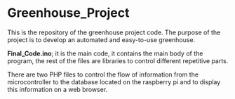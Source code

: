 # Greenhouse_Project
This is the repository of the greenhouse project code. The purpose of the project is to develop an automated and easy-to-use greenhouse.

**Final_Code.ino**; it is the main code, it contains the main body of the program, the rest of the files are libraries to control different repetitive parts.

There are two PHP files to control the flow of information from the microcontroller to the database located on the raspberry pi and to display this information on a web browser.
